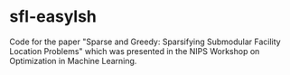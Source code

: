 # sfl-easylsh

Code for the paper "Sparse and Greedy: Sparsifying Submodular Facility Location Problems"
which was presented in the NIPS Workshop on Optimization in Machine Learning.
